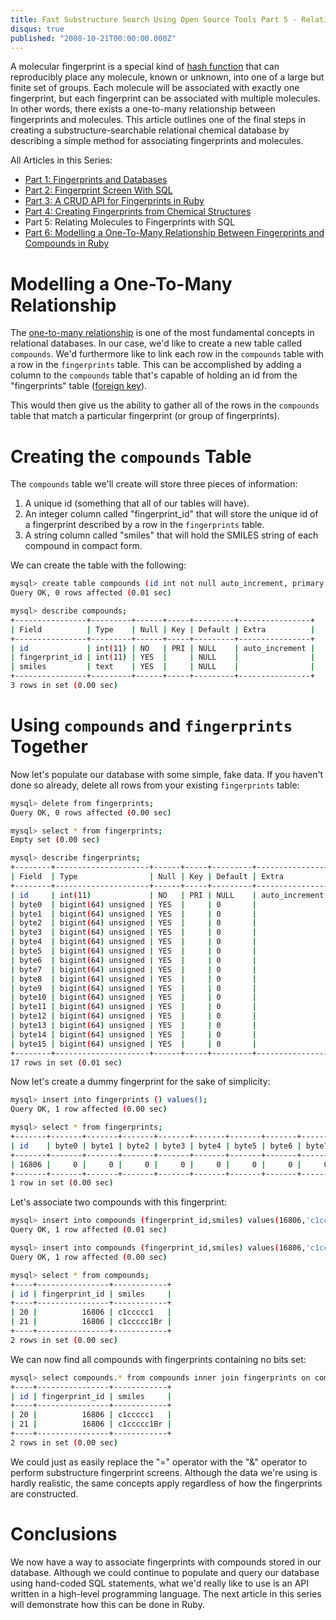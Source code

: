 ```yaml
---
title: Fast Substructure Search Using Open Source Tools Part 5 - Relating Molecules to Fingerprints with SQL
disqus: true
published: "2008-10-21T00:00:00.000Z"
---
```


A molecular fingerprint is a special kind of [hash function](http://en.wikipedia.org/wiki/Hash_function) that can reproducibly place any molecule, known or unknown, into one of a large but finite set of groups. Each molecule will be associated with exactly one fingerprint, but each fingerprint can be associated with multiple molecules. In other words, there exists a one-to-many relationship between fingerprints and molecules. This article outlines one of the final steps in creating a substructure-searchable relational chemical database by describing a simple method for associating fingerprints and molecules.

All Articles in this Series:

- [Part 1: Fingerprints and Databases](/articles/2008/10/02/fast-substructure-search-using-open-source-tools-part-1-fingerprints-and-databases)
- [Part 2: Fingerprint Screen With SQL](/articles/2008/10/03/fast-substructure-search-using-open-source-tools-part-2-fingerprint-screen-with-sql)
- [Part 3: A CRUD API for Fingerprints in Ruby](/articles/2008/10/06/fast-substructure-search-using-open-source-tools-part-3-a-crud-api-for-fingerprints-in-ruby)
- [Part 4: Creating Fingerprints from Chemical Structures](/articles/2008/10/15/fast-substructure-search-using-open-source-tools-part-4-creating-fingerprints-from-chemical-structures)
- Part 5: Relating Molecules to Fingerprints with SQL
- [Part 6: Modelling a One-To-Many Relationship Between Fingerprints and Compounds in Ruby](/articles/2008/10/29/fast-substructure-search-using-open-source-tools-part-6-modelling-a-one-to-many-relationship-between-fingerprints-and-compounds-in-ruby)

# Modelling a One-To-Many Relationship

The [one-to-many relationship](http://www.onlamp.com/pub/a/onlamp/2001/03/20/aboutSQL.html) is one of the most fundamental concepts in relational databases. In our case, we'd like to create a new table called `compounds`. We'd furthermore like to link each row in the `compounds` table with a row in the `fingerprints` table. This can be accomplished by adding a column to the `compounds` table that's capable of holding an id from the "fingerprints" table ([foreign key](http://en.wikipedia.org/wiki/Foreign_key)).

This would then give us the ability to gather all of the rows in the `compounds` table that match a particular fingerprint (or group of fingerprints).

# Creating the `compounds` Table

The `compounds` table we'll create will store three pieces of information:

1.  A unique id (something that all of our tables will have).
2.  An integer column called "fingerprint_id" that will store the unique id of a fingerprint described by a row in the `fingerprints` table.
3.  A string column called "smiles" that will hold the SMILES string of each compound in compact form.

We can create the table with the following:

```bash
mysql> create table compounds (id int not null auto_increment, primary key(id), fingerprint_id int, smiles text);
Query OK, 0 rows affected (0.01 sec)

mysql> describe compounds;
+----------------+---------+------+-----+---------+----------------+
| Field          | Type    | Null | Key | Default | Extra          |
+----------------+---------+------+-----+---------+----------------+
| id             | int(11) | NO   | PRI | NULL    | auto_increment | 
| fingerprint_id | int(11) | YES  |     | NULL    |                | 
| smiles         | text    | YES  |     | NULL    |                | 
+----------------+---------+------+-----+---------+----------------+
3 rows in set (0.00 sec)
```

# Using `compounds` and `fingerprints` Together

Now let's populate our database with some simple, fake data. If you haven't done so already, delete all rows from your existing `fingerprints` table:

```bash
mysql> delete from fingerprints;
Query OK, 0 rows affected (0.00 sec)

mysql> select * from fingerprints;
Empty set (0.00 sec)

mysql> describe fingerprints;
+--------+---------------------+------+-----+---------+----------------+
| Field  | Type                | Null | Key | Default | Extra          |
+--------+---------------------+------+-----+---------+----------------+
| id     | int(11)             | NO   | PRI | NULL    | auto_increment | 
| byte0  | bigint(64) unsigned | YES  |     | 0       |                | 
| byte1  | bigint(64) unsigned | YES  |     | 0       |                | 
| byte2  | bigint(64) unsigned | YES  |     | 0       |                | 
| byte3  | bigint(64) unsigned | YES  |     | 0       |                | 
| byte4  | bigint(64) unsigned | YES  |     | 0       |                | 
| byte5  | bigint(64) unsigned | YES  |     | 0       |                | 
| byte6  | bigint(64) unsigned | YES  |     | 0       |                | 
| byte7  | bigint(64) unsigned | YES  |     | 0       |                | 
| byte8  | bigint(64) unsigned | YES  |     | 0       |                | 
| byte9  | bigint(64) unsigned | YES  |     | 0       |                | 
| byte10 | bigint(64) unsigned | YES  |     | 0       |                | 
| byte11 | bigint(64) unsigned | YES  |     | 0       |                | 
| byte12 | bigint(64) unsigned | YES  |     | 0       |                | 
| byte13 | bigint(64) unsigned | YES  |     | 0       |                | 
| byte14 | bigint(64) unsigned | YES  |     | 0       |                | 
| byte15 | bigint(64) unsigned | YES  |     | 0       |                | 
+--------+---------------------+------+-----+---------+----------------+
17 rows in set (0.01 sec)

```

Now let's create a dummy fingerprint for the sake of simplicity:

```bash
mysql> insert into fingerprints () values();
Query OK, 1 row affected (0.00 sec)

mysql> select * from fingerprints;
+-------+-------+-------+-------+-------+-------+-------+-------+-------+-------+-------+--------+--------+--------+--------+--------+--------+
| id    | byte0 | byte1 | byte2 | byte3 | byte4 | byte5 | byte6 | byte7 | byte8 | byte9 | byte10 | byte11 | byte12 | byte13 | byte14 | byte15 |
+-------+-------+-------+-------+-------+-------+-------+-------+-------+-------+-------+--------+--------+--------+--------+--------+--------+
| 16806 |     0 |     0 |     0 |     0 |     0 |     0 |     0 |     0 |     0 |     0 |      0 |      0 |      0 |      0 |      0 |      0 | 
+-------+-------+-------+-------+-------+-------+-------+-------+-------+-------+-------+--------+--------+--------+--------+--------+--------+
1 row in set (0.00 sec)
```

Let's associate two compounds with this fingerprint:

```bash
mysql> insert into compounds (fingerprint_id,smiles) values(16806,'c1ccccc1');
Query OK, 1 row affected (0.01 sec)

mysql> insert into compounds (fingerprint_id,smiles) values(16806,'c1ccccc1Br');
Query OK, 1 row affected (0.00 sec)

mysql> select * from compounds;
+----+----------------+------------+
| id | fingerprint_id | smiles     |
+----+----------------+------------+
| 20 |          16806 | c1ccccc1   | 
| 21 |          16806 | c1ccccc1Br | 
+----+----------------+------------+
2 rows in set (0.00 sec)
```

We can now find all compounds with fingerprints containing no bits set:

```bash
mysql> select compounds.* from compounds inner join fingerprints on compounds.fingerprint_id=fingerprints.id where fingerprints.byte0=0 and fingerprints.byte1=0 and fingerprints.byte2=0 and fingerprints.byte3=0 and fingerprints.byte4=0 and fingerprints.byte5=0 and fingerprints.byte6=0 and fingerprints.byte7=0 and fingerprints.byte8=0 and fingerprints.byte8=0 and fingerprints.byte9=0 and fingerprints.byte10=0 and fingerprints.byte11=0 and fingerprints.byte12=0 and fingerprints.byte13=0 and fingerprints.byte14=0 and fingerprints.byte15=0;
+----+----------------+------------+
| id | fingerprint_id | smiles     |
+----+----------------+------------+
| 20 |          16806 | c1ccccc1   | 
| 21 |          16806 | c1ccccc1Br | 
+----+----------------+------------+
2 rows in set (0.00 sec)
```

We could just as easily replace the "=" operator with the "&" operator to perform substructure fingerprint screens. Although the data we're using is hardly realistic, the same concepts apply regardless of how the fingerprints are constructed.

# Conclusions

We now have a way to associate fingerprints with compounds stored in our database. Although we could continue to populate and query our database using hand-coded SQL statements, what we'd really like to use is an API written in a high-level programming language. The next article in this series will demonstrate how this can be done in Ruby.